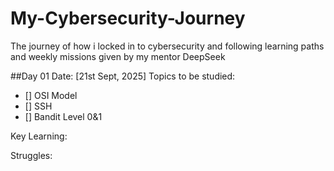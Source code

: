 # My-Cybersecurity-Journey
The journey of how i locked in to cybersecurity and following learning paths and weekly missions given by my mentor DeepSeek

##Day 01
Date: [21st Sept, 2025]
Topics to be studied:
- [] OSI Model
- [] SSH
- [] Bandit Level 0&1

Key Learning:

Struggles:
